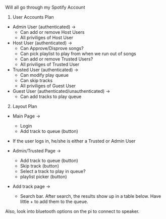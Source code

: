 Will all go through my Spotify Account
1. User Accounts Plan
 - Admin User (authenticated) -> 
     - Can add or remove Host Users
     - All priviliges of Host User
 - Host User (authenticated) -> 
     - Can Approve/Disprove songs?
     - Can pick playlist to play from when we run out of songs
     - Can add or remove Trusted Users?
     - All priviliges of Trusted User
 - Trusted User (authenticated) -> 
     - Can modify play queue
     - Can skip tracks
     - All priviliges of Guest User
 - Guest User (authenticated/unauthenticated) ->
     - Can add tracks to play queue
 
 2. Layout Plan
 
 - Main Page -> 
    - Login
    - Add track to queue (button)
    
 - If the user logs in, he/she is either a Trusted or Admin User
 - Admin/Trusted Page -> 
    - Add track to queue (button)
    - Skip track (button)
    - Select a track to play in queue?
    - playlist picker (button)
 - Add track page -> 
    - Search bar. After search, the results show up in a table below. Have little + to add them to the queue.
 
 
 Also, look into bluetooth options on the pi to connect to speaker.
